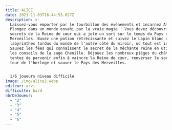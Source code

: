 ```yaml
---
title: ALICE
date: 2021-11-03T16:44:53.027Z
description: >-
  Laissez-vous emporter par le tourbillon des événements et incarnez Alice !
  Plongez dans un monde envahi par la vraie magie ! Vous devez découvrir les
  secrets de la Reine de cœur qui a jeté un sort sur le temps du Pays des
  Merveilles. Buvez une potion rétrécissante et suivez le Lapin blanc dans les
  labyrinthes tordus du monde de l'autre côté du miroir, où tout est inversé.
  Sauvez les fées qui connaissent le secret de la méchante reine en utilisant
  les conseils de la sage Chenille. Déjouez les nombreux pièges du château et
  tentez de parvenir enfin à vaincre la Reine de cœur, renverser le sort de la
  tour de l'horloge et sauver le Pays des Merveilles.


  1/6 joueurs niveau difficile
image: /img/alice2.webp
editeur: arvi
difficulte: hard
nbrDeJoueur:
  - "2"
  - "3"
  - "4"
  - "5"
  - "6"
---
```

